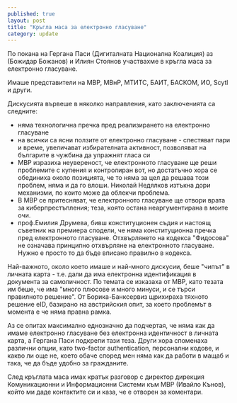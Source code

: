 ```yaml
---
published: true
layout: post
title: "Кръгла маса за електронно гласуване"
category: update
---
```


По покана на Гергана Паси (Дигиталната Национална Коалиция) аз (Божидар Божанов) и Илиян Стоянов участвахме в кръгла маса за електронно гласуване. 

Имаше представители на МВР, МВнР, МТИТС, БАИТ, БАСКОМ, ИО, Scytl и други.

Дискусията вървеше в няколко направления, като заключенията са следните:

- няма технологична пречка пред реализирането на електронно гласуване
- на всички са ясни ползите от електронно гласуване - спестяват пари и време, увеличават избирателната активност, позволяват на българите в чужбина да упражнят гласа си
- МВР изразиха неувереност, че електронното гласуване ще реши проблемите с купения и контролиран вот, но достатъчно хора се обединиха около позицията, че то няма за цел да решава този проблем, няма и да го влоши. Николай Недялков изтъкна дори механизми, по които може да облекчи проблема.
- В МВР се притесняват, че електронното гласуване ще отвори врата за киберпрестъпления; теза, която остана неаргументирана в моите очи.
- проф.Емилия Друмева, бивш конституционен съдия и настоящ съветник на премиера сподели, че няма конституционна пречка пред електронното гласуване. Отхвърлянето на кодекса "Фидосова" не означава принципно отхвърляне на електронното гласуване. Нужно е просто то да бъде вписано правилно в кодекса.

Най-важното, около което имаше и най-много дискусии, беше "чипът" в личната карта - т.е. дали да има електронна идентификация в документа за самоличност. По темата се изказаха от МВР, като тезата им беше, че има "много плюсове и много минуси, и се търси правилното решение". От Борика-Банксервиз щрихираха тяхното решение eID, базирано на австрийския опит, за което проблемът в момента е че няма правна рамка.

Аз се опитах максимално еднозначно да подчертая, че няма как да имаме електронно гласуване без електронна идентичност в личната карта, а Гергана Паси подкрепи тази теза. Други хора споменаха различни опции, като two-factor authentication, персонални кодове, и какво ли още не, което обаче според мен няма как да работи в мащаб и така, че да бъде удобно за гражданите.

След кръглата маса имах кратък разговор с директор дирекция Комуникационни и Информационни Системи към МВР (Ивайло Кънов), който ми даде контактите си и каза, че е отворен за коментари.
